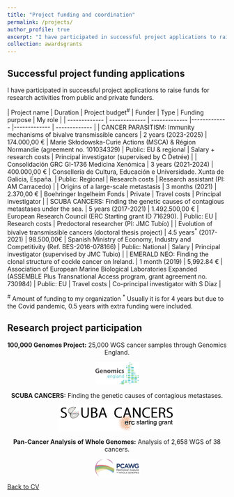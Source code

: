 ```yaml
---
title: "Project funding and coordination"
permalink: /projects/
author_profile: true
excerpt: "I have participated in successful project applications to raise funds for research activities from public and private funders."
collection: awardsgrants
---
```



## Successful project funding applications
I have participated in successful project applications to raise funds for research activities from public and private funders.

| Project name  | Duration | Project budget<sup>#</sup>  | Funder | Type | Funding purpose | My role | 
| ------------- | ------------- | ------------- |------------- |------------- | ------------- | 
| CANCER PARASITISM: Immunity mechanisms of bivalve transmissible cancers | 2 years (2023-2025) | 174.000,00 € | Marie Skłodowska-Curie Actions (MSCA) & Région Normandie (agreement no. 101034329) | Public: EU & regional | Salary + research costs | Principal investigator (supervised by C Detrée) | 
| Consolidación GRC GI-1736 Medicina Xenómica | 3 years (2021-2024) | 400.000,00 € | Consellería de Cultura, Educación e Universidade. Xunta de Galicia, España. | Public: Regional  | Research costs | Research assistant (PI: AM Carracedo) | 
| Origins of a large-scale metastasis | 3 months (2021) | 2.370,00 € | Boehringer Ingelheim Fonds | Private | Travel costs | Principal investigator |
| SCUBA CANCERS: Finding the genetic causes of contagious metastases under the sea. | 5 years (2017-2021) | 1.492.500,00 € | European Research Council (ERC Starting grant ID 716290). | Public: EU | Research costs | Predoctoral researcher (PI: JMC Tubío) | 
| Evolution of bivalve transmissible cancers (doctoral thesis project) | 4.5 years<sup>*</sup> (2017-2021) | 98.500,00€ | Spanish Ministry of Economy, Industry and Competitivity (Ref. BES-2016-078166) | Public: National | Salary | Principal investigator (supervised by JMC Tubio) | 
| EMERALD NEO: Finding the clonal structure of cockle cancer on Ireland. | 1 month (2019) | 5,992.84 € | Association of European Marine Biological Laboratories Expanded (ASSEMBLE Plus Transnational Access program, grant agreement no. 730984) | Public: EU | Travel costs | Co-principal investigator with S Diaz | 

<sup>#</sup> Amount of funding to my organization
<sup>*</sup> Usually it is for 4 years but due to the Covid pandemic, 0.5 years with extra funding were included.

## Research project participation
<body>
<center>
  <p><b>100,000 Genomes Project:</b> 25,000 WGS cancer samples through Genomics England.<br></p>
<a href="https://www.genomicsengland.co.uk/" target="_blank"> 
<img src="/images/logos/GenomicsEngland_logo.png" alt="Genomics England logo" width="100" height="51" /> 
</a>
  <p><b>SCUBA CANCERS:</b> Finding the genetic causes of contagious metastases.<br></p>
<a href="http://www.scubacancers.org/" target="_blank"> 
<img align="center" src="/images/logos/ScubaCancersERClogo.png" alt="Scuba Cancers logo" width="270" height="61" /> 
</a>
  <p><b>Pan-Cancer Analysis of Whole Genomes:</b> Analysis of 2,658 WGS of 38 cancers.<br></p>
<a href="https://docs.icgc.org/pcawg/" target="_blank"> 
<img align="center" src="/images/logos/pcawg_logo.png" alt="PCAWG logo" width="102" height="41" /> 
</a>
</center>
</body>


[Back to CV](https://albruzos.github.io/cv/)  

